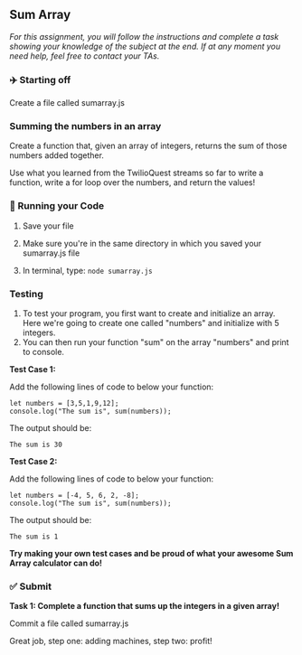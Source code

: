 ## Sum Array

*For this assignment, you will follow the instructions and complete a task showing your knowledge of the subject at the end. If at any moment you need help, feel free to contact your TAs.*

### :airplane: Starting off

Create a file called sumarray.js

### Summing the numbers in an array

Create a function that, given an array of integers, returns the sum of those numbers added together.

Use what you learned from the TwilioQuest streams so far to write a function, write a for loop over the numbers, and return the values!

### :red_car: Running your Code

1. Save your file

2. Make sure you're in the same directory in which you saved your sumarray.js file

3. In terminal, type: ```node sumarray.js```

### Testing

1. To test your program, you first want to create and initialize an array. Here we're going to create one called "numbers" and initialize with 5 integers.
2. You can then run your function "sum" on the array "numbers" and print to console.

**Test Case 1:**

Add the following lines of code to below your function:
```
let numbers = [3,5,1,9,12];
console.log("The sum is", sum(numbers));
```
The output should be:
```
The sum is 30
```

**Test Case 2:**

Add the following lines of code to below your function:
```
let numbers = [-4, 5, 6, 2, -8];
console.log("The sum is", sum(numbers));
```
The output should be:
```
The sum is 1
```

**Try making your own test cases and be proud of what your awesome Sum Array calculator can do!**



### ✅ Submit

**Task 1: Complete a function that sums up the integers in a given array!**

Commit a file called sumarray.js

Great job, step one: adding machines, step two: profit!
